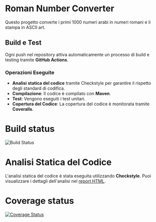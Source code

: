 # Roman Number Converter
Questo progetto converte i primi 1000 numeri arabi in numeri romani e li stampa in ASCII art.

## Build e Test
Ogni push nel repository attiva automaticamente un processo di build e testing tramite **GitHub Actions**.

### Operazioni Eseguite

- **Analisi statica del codice** tramite Checkstyle per garantire il rispetto degli standard di codifica.
- **Compilazione**: Il codice è compilato con **Maven**.
- **Test**: Vengono eseguiti i test unitari.
- **Copertura del Codice**: La copertura del codice è monitorata tramite **Coveralls**.

# Build status
![Build Status](https://github.com/cocothegreat99/assignment_2/actions/workflows/build.yml/badge.svg)

# Analisi Statica del Codice
L'analisi statica del codice è stata eseguita utilizzando **Checkstyle**. Puoi visualizzare i dettagli dell'analisi nel [report HTML](roman-number/target/checkstyle-report.html).

# Coverage status
[![Coverage Status](https://coveralls.io/repos/github/cocothegreat99/assignment_2/badge.svg?branch=main)](https://coveralls.io/github/cocothegreat99/assignment_2?branch=main)

